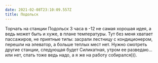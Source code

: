 ```yaml
---
date: 2021-02-08T23:10:09.557Z
title: Подольск
---
```

Торчать на станции Подольск 3 часа в -12 не самая хорошая идея, а ведь может быть и хуже, в плане температуры. Тут без меня хватает пассажиров, не приятные типы: засрали лестницу с кондиционером, перешли на элеватор, а больше теплых мест нет. Нужно смотреть другие станции, следующая будет Силикатная, утром ее разведаю... или нет, спать тоже ведь надо, а я же на работу собирался))).